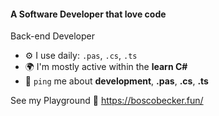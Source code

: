 #### A Software Developer that love code

Back-end Developer


- ⚙️ I use daily: `.pas`, `.cs`, `.ts`
- 🌍 I'm mostly active within the **learn C#**
- 💬 `ping` me about **development**, **.pas**, **.cs**, **.ts**

See my Playground 🎡  https://boscobecker.fun/
